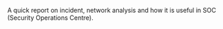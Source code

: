 
A quick report on incident, network analysis and how it is useful in SOC (Security Operations Centre).
